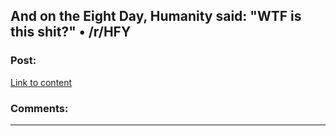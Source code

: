 ## And on the Eight Day, Humanity said: "WTF is this shit?" • /r/HFY

### Post:

[Link to content](https://www.reddit.com/r/HFY/comments/594r9f/and_on_the_eight_day_humanity_said_wtf_is_this/)

### Comments:

---

